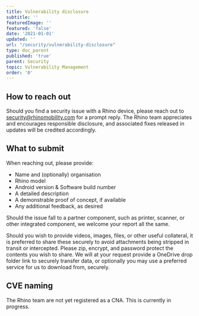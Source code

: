 ```yaml
---
title: Vulnerability disclosure
subtitle: ''
featuredImage: ''
featured: 'false'
date: '2021-01-01'
updated: ''
url: "/security/vulnerability-disclosure"
type: doc_parent
published: 'true'
parent: Security
topic: Vulnerability Management
order: '0'
---
```


## How to reach out

Should you find a security issue with a Rhino device, please reach out to [security@rhinomobility.com](security@rhinomobility.com) for a prompt reply. The Rhino team appreciates and encourages responsible disclosure, and associated fixes released in updates will be credited accordingly.

## What to submit

When reaching out, please provide:
- Name and (optionally) organisation
- Rhino model
- Android version & Software build number
- A detailed description
- A demonstrable proof of concept, if available
- Any additional feedback, as desired

Should the issue fall to a partner component, such as printer, scanner, or other integrated component, we welcome your report all the same.

Should you wish to provide videos, images, files, or other useful collateral, it is preferred to share these securely to avoid attachments being stripped in transit or intercepted. Please zip, encrypt, and password protect the contents you wish to share. We will at your request provide a OneDrive drop folder link to securely transfer data, or optionally you may use a preferred service for us to download from, securely.

## CVE naming

The Rhino team are not yet registered as a CNA. This is currently in progress.
